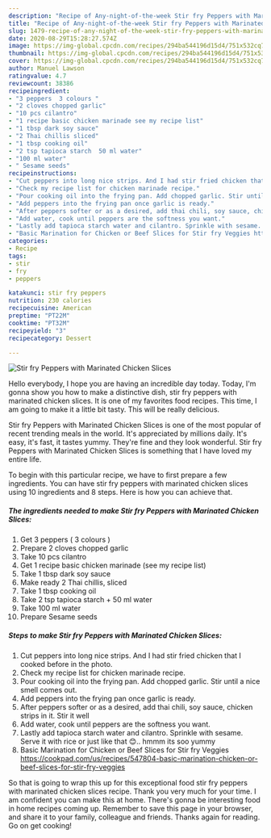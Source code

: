 ```yaml
---
description: "Recipe of Any-night-of-the-week Stir fry Peppers with Marinated Chicken Slices"
title: "Recipe of Any-night-of-the-week Stir fry Peppers with Marinated Chicken Slices"
slug: 1479-recipe-of-any-night-of-the-week-stir-fry-peppers-with-marinated-chicken-slices
date: 2020-08-29T15:28:27.574Z
image: https://img-global.cpcdn.com/recipes/294ba544196d15d4/751x532cq70/stir-fry-peppers-with-marinated-chicken-slices-recipe-main-photo.jpg
thumbnail: https://img-global.cpcdn.com/recipes/294ba544196d15d4/751x532cq70/stir-fry-peppers-with-marinated-chicken-slices-recipe-main-photo.jpg
cover: https://img-global.cpcdn.com/recipes/294ba544196d15d4/751x532cq70/stir-fry-peppers-with-marinated-chicken-slices-recipe-main-photo.jpg
author: Manuel Lawson
ratingvalue: 4.7
reviewcount: 38386
recipeingredient:
- "3 peppers  3 colours "
- "2 cloves chopped garlic"
- "10 pcs cilantro"
- "1 recipe basic chicken marinade see my recipe list"
- "1 tbsp dark soy sauce"
- "2 Thai chillis sliced"
- "1 tbsp cooking oil"
- "2 tsp tapioca starch  50 ml water"
- "100 ml water"
- " Sesame seeds"
recipeinstructions:
- "Cut peppers into long nice strips. And I had stir fried chicken that I  cooked before in the photo."
- "Check my recipe list for chicken marinade recipe."
- "Pour cooking oil into the frying pan. Add chopped garlic. Stir until a nice smell comes out."
- "Add peppers into the frying pan once garlic is ready."
- "After peppers softer or as a desired, add thai chili, soy sauce, chicken strips in it. Stir it well"
- "Add water, cook until peppers are the softness you want."
- "Lastly add tapioca starch water and cilantro. Sprinkle with sesame.  Serve it with rice  or just like that 😊.. hmmm its soo yummy"
- "Basic Marination for Chicken or Beef Slices for Stir fry Veggies https://cookpad.com/us/recipes/547804-basic-marination-chicken-or-beef-slices-for-stir-fry-veggies"
categories:
- Recipe
tags:
- stir
- fry
- peppers

katakunci: stir fry peppers 
nutrition: 230 calories
recipecuisine: American
preptime: "PT22M"
cooktime: "PT32M"
recipeyield: "3"
recipecategory: Dessert

---
```



![Stir fry Peppers with Marinated Chicken Slices](https://img-global.cpcdn.com/recipes/294ba544196d15d4/751x532cq70/stir-fry-peppers-with-marinated-chicken-slices-recipe-main-photo.jpg)

Hello everybody, I hope you are having an incredible day today. Today, I'm gonna show you how to make a distinctive dish, stir fry peppers with marinated chicken slices. It is one of my favorites food recipes. This time, I am going to make it a little bit tasty. This will be really delicious.



Stir fry Peppers with Marinated Chicken Slices is one of the most popular of recent trending meals in the world. It's appreciated by millions daily. It's easy, it's fast, it tastes yummy. They're fine and they look wonderful. Stir fry Peppers with Marinated Chicken Slices is something that I have loved my entire life.


To begin with this particular recipe, we have to first prepare a few ingredients. You can have stir fry peppers with marinated chicken slices using 10 ingredients and 8 steps. Here is how you can achieve that.

<!--inarticleads1-->

##### The ingredients needed to make Stir fry Peppers with Marinated Chicken Slices:

1. Get 3 peppers ( 3 colours )
1. Prepare 2 cloves chopped garlic
1. Take 10 pcs cilantro
1. Get 1 recipe basic chicken marinade (see my recipe list)
1. Take 1 tbsp dark soy sauce
1. Make ready 2 Thai chillis, sliced
1. Take 1 tbsp cooking oil
1. Take 2 tsp tapioca starch + 50 ml water
1. Take 100 ml water
1. Prepare  Sesame seeds




<!--inarticleads2-->

##### Steps to make Stir fry Peppers with Marinated Chicken Slices:

1. Cut peppers into long nice strips. And I had stir fried chicken that I  cooked before in the photo.
1. Check my recipe list for chicken marinade recipe.
1. Pour cooking oil into the frying pan. Add chopped garlic. Stir until a nice smell comes out.
1. Add peppers into the frying pan once garlic is ready.
1. After peppers softer or as a desired, add thai chili, soy sauce, chicken strips in it. Stir it well
1. Add water, cook until peppers are the softness you want.
1. Lastly add tapioca starch water and cilantro. Sprinkle with sesame.  Serve it with rice  or just like that 😊.. hmmm its soo yummy
1. Basic Marination for Chicken or Beef Slices for Stir fry Veggies https://cookpad.com/us/recipes/547804-basic-marination-chicken-or-beef-slices-for-stir-fry-veggies




So that is going to wrap this up for this exceptional food stir fry peppers with marinated chicken slices recipe. Thank you very much for your time. I am confident you can make this at home. There's gonna be interesting food in home recipes coming up. Remember to save this page in your browser, and share it to your family, colleague and friends. Thanks again for reading. Go on get cooking!
